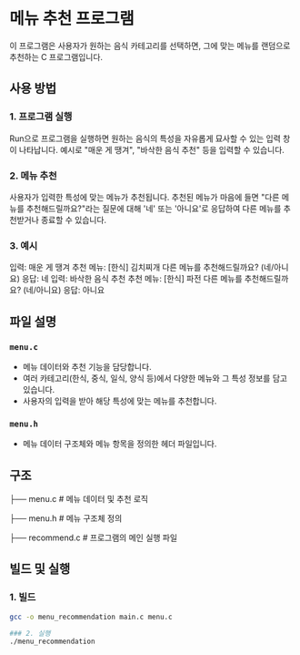 # 메뉴 추천 프로그램
이 프로그램은 사용자가 원하는 음식 카테고리를 선택하면, 그에 맞는 메뉴를 랜덤으로 추천하는 C 프로그램입니다.

## 사용 방법

### 1. 프로그램 실행
Run으로 프로그램을 실행하면 원하는 음식의 특성을 자유롭게 묘사할 수 있는 입력 창이 나타납니다. 예시로 "매운 게 땡겨", "바삭한 음식 추천" 등을 입력할 수 있습니다.

### 2. 메뉴 추천
사용자가 입력한 특성에 맞는 메뉴가 추천됩니다. 추천된 메뉴가 마음에 들면 "다른 메뉴를 추천해드릴까요?"라는 질문에 대해 '네' 또는 '아니요'로 응답하여 다른 메뉴를 추천받거나 종료할 수 있습니다.

### 3. 예시
입력: 매운 게 땡겨
추천 메뉴: [한식] 김치찌개
다른 메뉴를 추천해드릴까요? (네/아니요)
응답: 네
입력: 바삭한 음식 추천
추천 메뉴: [한식] 파전
다른 메뉴를 추천해드릴까요? (네/아니요)
응답: 아니요

## 파일 설명

### `menu.c`
- 메뉴 데이터와 추천 기능을 담당합니다.
- 여러 카테고리(한식, 중식, 일식, 양식 등)에서 다양한 메뉴와 그 특성 정보를 담고 있습니다.
- 사용자의 입력을 받아 해당 특성에 맞는 메뉴를 추천합니다.

### `menu.h`
- 메뉴 데이터 구조체와 메뉴 항목을 정의한 헤더 파일입니다.

## 구조
├── menu.c            # 메뉴 데이터 및 추천 로직

├── menu.h            # 메뉴 구조체 정의

├── recommend.c            # 프로그램의 메인 실행 파일

## 빌드 및 실행

### 1. 빌드
```bash
gcc -o menu_recommendation main.c menu.c

### 2. 실행
./menu_recommendation
